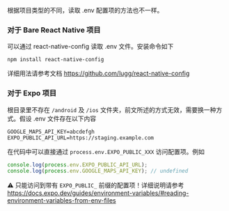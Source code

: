 根据项目类型的不同，读取 .env 配置项的方法也不一样。

### 对于 Bare React Native 项目

可以通过 react-native-config 读取 .env 文件。安装命令如下

```shell
npm install react-native-config
```

详细用法请参考文档 https://github.com/lugg/react-native-config

### 对于 Expo 项目

根目录里不存在 `/android` 及 `/ios` 文件夹，前文所述的方式无效，需要换一种方式。假设 .env 文件存在以下内容

```
GOOGLE_MAPS_API_KEY=abcdefgh
EXPO_PUBLIC_API_URL=https://staging.example.com
```

在代码中可以直接通过 `process.env.EXPO_PUBLIC_XXX` 访问配置项。例如

```js
console.log(process.env.EXPO_PUBLIC_API_URL);
console.log(process.env.GOOGLE_MAPS_API_KEY); // undefined
```

⚠️ 只能访问到带有 `EXPO_PUBLIC_` 前缀的配置项！详细说明请参考 https://docs.expo.dev/guides/environment-variables/#reading-environment-variables-from-env-files
